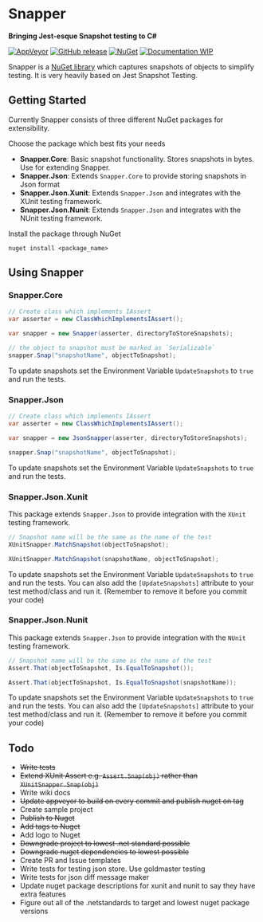 # Snapper
**Bringing Jest-esque Snapshot testing to C#**

[![AppVeyor](https://img.shields.io/appveyor/ci/gruntjs/grunt.svg?style=for-the-badge)](https://ci.appveyor.com/project/theramis/snapper)
[![GitHub release](https://img.shields.io/github/release/theramis/snapper.svg?style=for-the-badge)](https://github.com/theramis/Snapper)
[![NuGet](https://img.shields.io/nuget/v/Snapper.Core.svg?style=for-the-badge)](https://www.nuget.org/packages/Snapper.Core)
[![Documentation WIP](https://img.shields.io/badge/Docs-WIP-red.svg?style=for-the-badge)](https://github.com/theramis/Snapper)

Snapper is a [NuGet library](https://www.nuget.org/packages/Snapper.Core) which captures snapshots of objects to simplify testing.
It is very heavily based on Jest Snapshot Testing.

## Getting Started
Currently Snapper consists of three different NuGet packages for extensibility.

Choose the package which best fits your needs
- **Snapper.Core**: Basic snapshot functionality. Stores snapshots in bytes. Use for extending Snapper.
- **Snapper.Json**: Extends `Snapper.Core` to provide storing snapshots in Json format
- **Snapper.Json.Xunit**: Extends `Snapper.Json` and integrates with the XUnit testing framework.
- **Snapper.Json.Nunit**: Extends `Snapper.Json` and integrates with the NUnit testing framework.

Install the package through NuGet
```
nuget install <package_name>
```

## Using Snapper

### Snapper.Core

```cs
// Create class which implements IAssert
var asserter = new ClassWhichImplementsIAssert();

var snapper = new Snapper(asserter, directoryToStoreSnapshots);

// the object to snapshot must be marked as `Serializable`
snapper.Snap("snapshotName", objectToSnapshot);
```
To update snapshots set the Environment Variable `UpdateSnapshots` to `true` and run the tests.

### Snapper.Json

```cs
// Create class which implements IAssert
var asserter = new ClassWhichImplementsIAssert();

var snapper = new JsonSnapper(asserter, directoryToStoreSnapshots);

snapper.Snap("snapshotName", objectToSnapshot);
```
To update snapshots set the Environment Variable `UpdateSnapshots` to `true` and run the tests.

### Snapper.Json.Xunit
This package extends `Snapper.Json` to provide integration with the `XUnit` testing framework.

```cs
// Snapshot name will be the same as the name of the test
XUnitSnapper.MatchSnapshot(objectToSnapshot);

XUnitSnapper.MatchSnapshot(snapshotName, objectToSnapshot);
```
To update snapshots set the Environment Variable `UpdateSnapshots` to `true` and run the tests.
You can also add the `[UpdateSnapshots]` attribute to your test method/class and run it. (Remember to remove it before you commit your code)

### Snapper.Json.Nunit
This package extends `Snapper.Json` to provide integration with the `NUnit` testing framework.

```cs
// Snapshot name will be the same as the name of the test
Assert.That(objectToSnapshot, Is.EqualToSnapshot());

Assert.That(objectToSnapshot, Is.EqualToSnapshot(snapshotName));
```
To update snapshots set the Environment Variable `UpdateSnapshots` to `true` and run the tests.
You can also add the `[UpdateSnapshots]` attribute to your test method/class and run it. (Remember to remove it before you commit your code)

## Todo
- ~~Write tests~~
- ~~Extend XUnit Assert e.g. `Assert.Snap(obj)` rather than `XUnitSnapper.Snap(obj)`~~
- Write wiki docs
- ~~Update appveyor to build on every commit and publish nuget on tag~~
- Create sample project
- ~~Publish to Nuget~~
- ~~Add tags to Nuget~~
- Add logo to Nuget
- ~~Downgrade project to lowest .net standard possible~~
- ~~Downgrade nuget dependencies to lowest possible~~
- Create PR and Issue templates
- Write tests for testing json store. Use goldmaster testing
- Write tests for json diff message maker
- Update nuget package descriptions for xunit and nunit to say they have extra features
- Figure out all of the .netstandards to target and lowest nuget package versions
